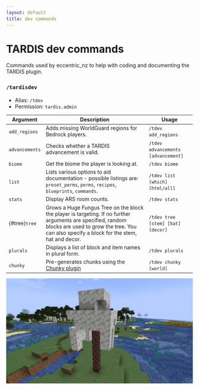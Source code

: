 ```yaml
---
layout: default
title: dev commands
---
```


# TARDIS dev commands

Commands used by eccentric_nz to help with coding and documenting the TARDIS plugin.

### `/tardisdev`

* Alias: `/tdev`
* Permission: `tardis.admin`

| Argument       | Description                                                                                                                                                                                              | Usage                              |
|----------------|----------------------------------------------------------------------------------------------------------------------------------------------------------------------------------------------------------|------------------------------------|
| `add_regions`  | Adds missing WorldGuard regions for Bedrock players.                                                                                                                                                     | `/tdev add_regions`                |
| `advancements` | Checks whether a TARDIS advancement is valid.                                                                                                                                                            | `/tdev advancements [advancement]` |
| `biome`        | Get the biome the player is looking at.                                                                                                                                                                  | `/tdev biome`                      |
| `list`         | Lists various options to aid documentation - possible listings are: `preset_perms`, `perms`, `recipes`, `blueprints`, `commands`.                                                                        | `/tdev list [which] [html/all]`    |
| `stats`        | Display ARS room counts.                                                                                                                                                                                 | `/tdev stats`                      |
| {#tree}`tree`  | Grows a Huge Fungus Tree on the block the player is targeting. If no further arguments are specified, random blocks are used to grow the tree. You can also specify a block for the stem, hat and decor. | `/tdev tree [stem] [hat] [decor]`  |
| `plurals`      | Displays a list of block and item names in plural form.                                                                                                                                                  | `/tdev plurals`                    |
| `chunky`       | Pre-generates chunks using the [Chunky plugin](https://www.spigotmc.org/resources/chunky.81534/)                                                                                                         | `/tdev chunky [world]`             |

![Custom tree](images/docs/tree.jpg)
